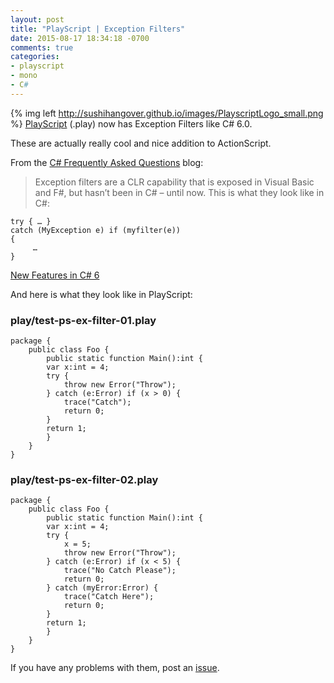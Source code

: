```yaml
---
layout: post
title: "PlayScript | Exception Filters"
date: 2015-08-17 18:34:18 -0700
comments: true
categories: 
- playscript
- mono
- C#
---
```


{% img left http://sushihangover.github.io/images/PlayscriptLogo_small.png %} [PlayScript](https://github.com/PlayScriptRedux/playscript) (.play) now has Exception Filters like C# 6.0. 

These are actually really cool and nice addition to ActionScript.

From the [C# Frequently Asked Questions](http://blogs.msdn.com/b/csharpfaq) blog:

> Exception filters are a CLR capability that is exposed in Visual Basic and F#, but hasn’t been in C# – until now. This is what they look like in C#:

	try { … } 
	catch (MyException e) if (myfilter(e)) 
	{ 
	     … 
	}

[New Features in C# 6](http://blogs.msdn.com/b/csharpfaq/archive/2014/11/20/new-features-in-c-6.aspx)

And here is what they look like in PlayScript:

### play/test-ps-ex-filter-01.play

	package {
	    public class Foo {
	        public static function Main():int {
			var x:int = 4;
			try {
				throw new Error("Throw");
			} catch (e:Error) if (x > 0) {
				trace("Catch");
				return 0;
			}
			return 1;
	        }
	    }
	}

### play/test-ps-ex-filter-02.play

	package {
	    public class Foo {
	        public static function Main():int {
			var x:int = 4;
			try {
				x = 5;
				throw new Error("Throw");
			} catch (e:Error) if (x < 5) {
				trace("No Catch Please");
				return 0;
			} catch (myError:Error) {
				trace("Catch Here");
				return 0;
			}
			return 1;
	        }
	    }
	}
	
If you have any problems with them, post an [issue](https://github.com/PlayScriptRedux/playscript/issues). 